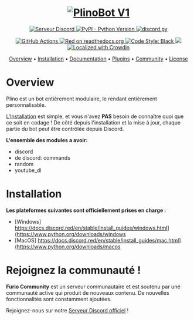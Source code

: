 <h1 align="center">
  <br>
  <a href=""><img src="" alt="PlinoBot V1"></a>
  <br>
</h1>

<p align="center">
<p align="center">
  <a href="https://discord.gg/EbP4kqGKCe">
    <img src="https://discordapp.com/api/guilds/975335554721910824/widget.png?style=shield" alt="Serveur Discord">
  </a>
  <a href="https://www.python.org/downloads/">
    <img alt="PyPI - Python Version" src="https://img.shields.io/pypi/pyversions/Red-Discordbot">
  </a>
  <a href="https://github.com/Rapptz/discord.py/">
     <img src="https://img.shields.io/badge/discord-py-blue.svg" alt="discord.py">
  </a>
</p>
<p align="center">
  <a href="https://github.com/Cog-Creators/Red-DiscordBot/actions">
    <img src="https://img.shields.io/github/actions/workflow/status/Cog-Creators/Red-Discordbot/tests.yml?label=tests" alt="GitHub Actions">
  </a>
  <a href="http://docs.discord.red/en/stable/?badge=stable">
    <img src="https://readthedocs.org/projects/red-discordbot/badge/?version=stable" alt="Red on readthedocs.org">
  </a>
  <a href="https://github.com/psf/black">
    <img src="https://img.shields.io/badge/code%20style-black-000000.svg" alt="Code Style: Black">
  </a>
  <a href="http://makeapullrequest.com">
    <img src="https://img.shields.io/badge/PRs-welcome-brightgreen.svg">
  </a>
  <a href="https://crowdin.com/project/red-discordbot">
    <img src="https://d322cqt584bo4o.cloudfront.net/red-discordbot/localized.svg" alt="Localized with Crowdin">
  </a>
</p>

<p align="center">
  <a href="#overview">Overview</a>
  •
  <a href="#installation">Installation</a>
  •
  <a href="http://docs.discord.red/en/stable/index.html">Documentation</a>
  •
  <a href="#plugins">Plugins</a>
  •
  <a href="#join-the-community">Community</a>
  •
  <a href="#license">License</a>
</p>

# Overview

Plino est un bot entièrement modulaire, le rendant entièrement personnalisable. 

[L'Installation](#installation) est simple, et vous n'avez **PAS** besoin de connaître quoi que ce soit en codage ! De côté
depuis l'installation et la mise à jour, chaque partie du bot peut être contrôlée depuis Discord.

**L'ensemble des modules a avoir:**

- discord
- de discord: commands
- random
- youtube_dl

# Installation

**Les plateformes suivantes sont officiellement prises en charge :**

- [Windows]  https://docs.discord.red/en/stable/install_guides/windows.html](https://www.python.org/downloads/windows
- [MacOS]  https://docs.discord.red/en/stable/install_guides/mac.html](https://www.python.org/downloads/macos

# Rejoignez la communauté !

**Furio Community** est un serveur communautaire et est soutenu par une communauté active qui produit de nouveaux
contenu. De nouvelles fonctionnalités sont constamment ajoutées. 

Rejoignez-nous sur notre [Serveur Discord officiel]([https://discord.gg/red](https://discord.gg/Uu5uQ8rNKc)) !
